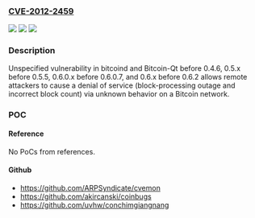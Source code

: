 ### [CVE-2012-2459](https://cve.mitre.org/cgi-bin/cvename.cgi?name=CVE-2012-2459)
![](https://img.shields.io/static/v1?label=Product&message=n%2Fa&color=blue)
![](https://img.shields.io/static/v1?label=Version&message=n%2Fa&color=blue)
![](https://img.shields.io/static/v1?label=Vulnerability&message=n%2Fa&color=brighgreen)

### Description

Unspecified vulnerability in bitcoind and Bitcoin-Qt before 0.4.6, 0.5.x before 0.5.5, 0.6.0.x before 0.6.0.7, and 0.6.x before 0.6.2 allows remote attackers to cause a denial of service (block-processing outage and incorrect block count) via unknown behavior on a Bitcoin network.

### POC

#### Reference
No PoCs from references.

#### Github
- https://github.com/ARPSyndicate/cvemon
- https://github.com/akircanski/coinbugs
- https://github.com/uvhw/conchimgiangnang


